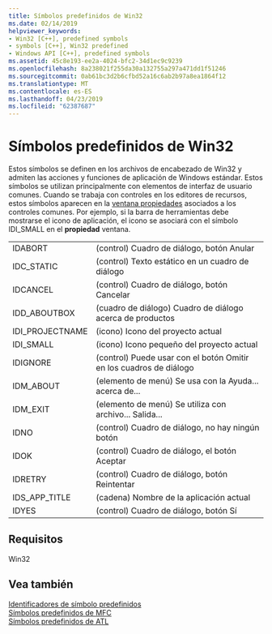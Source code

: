 ```yaml
---
title: Símbolos predefinidos de Win32
ms.date: 02/14/2019
helpviewer_keywords:
- Win32 [C++], predefined symbols
- symbols [C++], Win32 predefined
- Windows API [C++], predefined symbols
ms.assetid: 45c8e193-ee2a-4024-bfc2-34d1ec9c9239
ms.openlocfilehash: 8a238021f255da30a132755a297a471dd1f51246
ms.sourcegitcommit: 0ab61bc3d2b6cfbd52a16c6ab2b97a8ea1864f12
ms.translationtype: MT
ms.contentlocale: es-ES
ms.lasthandoff: 04/23/2019
ms.locfileid: "62387687"
---
```

# <a name="win32-predefined-symbols"></a>Símbolos predefinidos de Win32

Estos símbolos se definen en los archivos de encabezado de Win32 y admiten las acciones y funciones de aplicación de Windows estándar. Estos símbolos se utilizan principalmente con elementos de interfaz de usuario comunes. Cuando se trabaja con controles en los editores de recursos, estos símbolos aparecen en la [ventana propiedades](/visualstudio/ide/reference/properties-window) asociados a los controles comunes. Por ejemplo, si la barra de herramientas debe mostrarse el icono de aplicación, el icono se asociará con el símbolo IDI_SMALL en el **propiedad** ventana.

|||
|-|-|
|IDABORT|(control) Cuadro de diálogo, botón Anular|
|IDC_STATIC|(control) Texto estático en un cuadro de diálogo|
|IDCANCEL|(control) Cuadro de diálogo, botón Cancelar|
|IDD_ABOUTBOX|(cuadro de diálogo) Cuadro de diálogo acerca de productos|
|IDI_PROJECTNAME|(icono) Icono del proyecto actual|
|IDI_SMALL|(icono) Icono pequeño del proyecto actual|
|IDIGNORE|(control) Puede usar con el botón Omitir en los cuadros de diálogo|
|IDM_ABOUT|(elemento de menú) Se usa con la Ayuda... acerca de...|
|IDM_EXIT|(elemento de menú) Se utiliza con archivo... Salida...|
|IDNO|(control) Cuadro de diálogo, no hay ningún botón|
|IDOK|(control) Cuadro de diálogo, el botón Aceptar|
|IDRETRY|(control) Cuadro de diálogo, botón Reintentar|
|IDS_APP_TITLE|(cadena) Nombre de la aplicación actual|
|IDYES|(control) Cuadro de diálogo, botón Sí|

## <a name="requirements"></a>Requisitos

Win32

## <a name="see-also"></a>Vea también

[Identificadores de símbolo predefinidos](../windows/predefined-symbol-ids.md)<br/>
[Símbolos predefinidos de MFC](../windows/mfc-predefined-symbols.md)<br/>
[Símbolos predefinidos de ATL](../windows/atl-predefined-symbols.md)<br/>